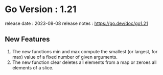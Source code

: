 # Go Version : 1.21
release date : 2023-08-08
release notes : https://go.dev/doc/go1.21

## New Features
1. The new functions min and max compute the smallest (or largest, for max) value of a fixed number of given arguments.
2. The new function clear deletes all elements from a map or zeroes all elements of a slice.
